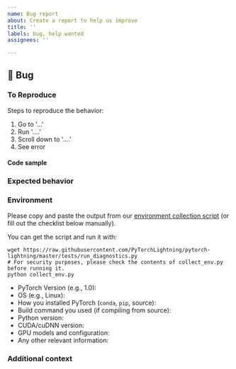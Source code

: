 ```yaml
---
name: Bug report
about: Create a report to help us improve
title: ''
labels: bug, help wanted
assignees: ''

---
```


<!-- 
### Common bugs:
1. Tensorboard not showing in Jupyter-notebook see [issue 79](https://github.com/PyTorchLightning/pytorch-lightning/issues/79).    
2. PyTorch 1.1.0 vs 1.2.0 support [see FAQ](https://github.com/PyTorchLightning/pytorch-lightning#faq)    
-->

## 🐛 Bug

<!-- A clear and concise description of what the bug is. -->

### To Reproduce

Steps to reproduce the behavior:

1. Go to '...'
2. Run '....'
3. Scroll down to '....'
4. See error

<!-- If you have a code sample, error messages, stack traces, please provide it here as well -->


#### Code sample
<!-- Ideally attach a minimal code sample to reproduce the decried issue. 
Minimal means having the shortest code but still preserving the bug. -->

### Expected behavior

<!-- A clear and concise description of what you expected to happen. -->

### Environment

Please copy and paste the output from our
[environment collection script](https://raw.githubusercontent.com/PyTorchLightning/pytorch-lightning/master/tests/run_diagnostics.py)
(or fill out the checklist below manually).

You can get the script and run it with:
```
wget https://raw.githubusercontent.com/PyTorchLightning/pytorch-lightning/master/tests/run_diagnostics.py
# For security purposes, please check the contents of collect_env.py before running it.
python collect_env.py
```

 - PyTorch Version (e.g., 1.0):
 - OS (e.g., Linux):
 - How you installed PyTorch (`conda`, `pip`, source):
 - Build command you used (if compiling from source):
 - Python version:
 - CUDA/cuDNN version:
 - GPU models and configuration:
 - Any other relevant information:

### Additional context

<!-- Add any other context about the problem here. -->
